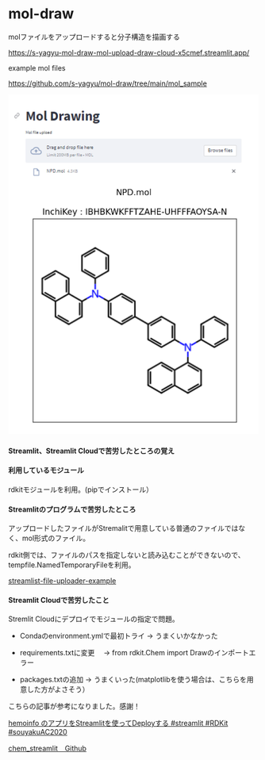 # mol-draw

molファイルをアップロードすると分子構造を描画する

https://s-yagyu-mol-draw-mol-upload-draw-cloud-x5cmef.streamlit.app/

example mol files

https://github.com/s-yagyu/mol-draw/tree/main/mol_sample


![mol_app01](figs/mol_app01.PNG)



#### Streamlit、Streamlit Cloudで苦労したところの覚え

#### 利用しているモジュール

rdkitモジュールを利用。(pipでインストール）

#### Streamlitのプログラムで苦労したところ

アップロードしたファイルがStremalitで用意している普通のファイルではなく、mol形式のファイル。

rdkit側では、ファイルのパスを指定しないと読み込むことができないので、tempfile.NamedTemporaryFileを利用。

[streamlist-file-uploader-example](https://github.com/hurutoriya/streamlist-file-uploader-example/blob/main/streamlit_pdf_uploader/main.py)


#### Streamlit Cloudで苦労したこと

Stremlit Cloudにデプロイでモジュールの指定で問題。

- Condaのenvironment.ymlで最初トライ
  -> うまくいかなかった
  
- requirements.txtに変更
　-> from rdkit.Chem import Drawのインポートエラー
 
- packages.txtの追加
  -> うまくいった(matplotlibを使う場合は、こちらを用意した方がよさそう）

こちらの記事が参考になりました。感謝！

[hemoinfo のアプリをStreamlitを使ってDeployする #streamlit #RDKit #souyakuAC2020](https://iwatobipen.wordpress.com/2020/12/20/chemoinfo-%E3%81%AE%E3%82%A2%E3%83%97%E3%83%AA%E3%82%92streamlit%E3%82%92%E4%BD%BF%E3%81%A3%E3%81%A6deploy%E3%81%99%E3%82%8B-streamlit-rdkit-souyakuac2020/)

[chem_streamlit　Github](https://github.com/iwatobipen/chem_streamlit)



